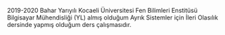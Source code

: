 2019-2020 Bahar Yarıyılı Kocaeli Üniversitesi Fen Bilimleri Enstitüsü Bilgisayar Mühendisliği (YL) almış olduğum Ayrık Sistemler için İleri Olasılık dersinde yapmış olduğum ders çalışmasıdır.
